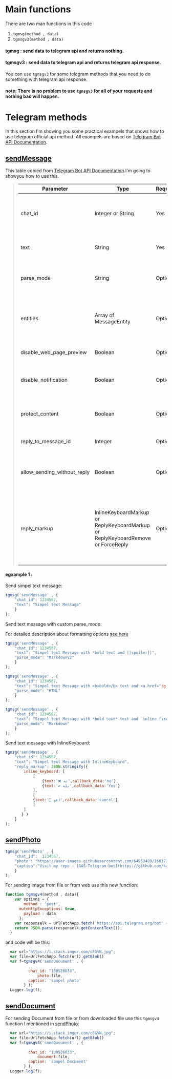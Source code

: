 # Main functions

There are two man functions in this code
1. ``` tgmsg(method , data) ```
2. ``` tgmsgv3(method , data) ```

#### tgmsg : send data to telegram api and returns nothing.
#### tgmsgv3 : send data to telegram api and returns telegram api response.

You can use `tgmsgv3` for some telegram methods that you need to do something with telegram api response.
#### note: There is no problem to use `tgmsgv3` for all of your requests and nothing bad will happen.


# Telegram methods

In this section I'm showing you some practical exampels that shows how to use telegram official api method.
All exampels are based on [Telegram Bot API Documentation](https://core.telegram.org/bots/api).

## [sendMessage](https://core.telegram.org/bots/api#sendmessage)

This table copied from [Telegram Bot API Documentation](https://core.telegram.org/bots/api).I'm going to showyou how to use this.

>| Parameter                   | Type                                                                             | Required | Description                                                                                                                                                                    |
>|-----------------------------|----------------------------------------------------------------------------------|----------|--------------------------------------------------------------------------------------------------------------------------------------------------------------------------------|
>| chat_id                     | Integer or String                                                                | Yes      | Unique identifier for the target chat or username of the target channel (in the format @channelusername)                                                                       |
>| text                        | String                                                                           | Yes      | Text of the message to be sent, 1-4096 characters after entities parsing                                                                                                       |
>| parse_mode                  | String                                                                           | Optional | Mode for parsing entities in the message text. See formatting options for more details.                                                                                        |
>| entities                    | Array of MessageEntity                                                           | Optional | A JSON-serialized list of special entities that appear in message text, which can be specified instead of parse_mode                                                           |
>| disable_web_page_preview    | Boolean                                                                          | Optional | Disables link previews for links in this message                                                                                                                               |
>| disable_notification        | Boolean                                                                          | Optional | Sends the message silently. Users will receive a notification with no sound.                                                                                                   |
>| protect_content             | Boolean                                                                          | Optional | Protects the contents of the sent message from forwarding and saving                                                                                                           |
>| reply_to_message_id         | Integer                                                                          | Optional | If the message is a reply, ID of the original message                                                                                                                          |
>| allow_sending_without_reply | Boolean                                                                          | Optional | Pass True, if the message should be sent even if the specified replied-to message is not found                                                                                 |
>| reply_markup                | InlineKeyboardMarkup or ReplyKeyboardMarkup or ReplyKeyboardRemove or ForceReply | Optional | Additional interface options. A JSON-serialized object for an inline keyboard, custom reply keyboard, instructions to remove reply keyboard or to force a reply from the user. |

#### egxample 1 :

Send simpel text message:

```javascript
tgmsg('sendMessage' , {
    "chat_id": 1234567,
    "text": "Simpel text Message"
    }
);
```

Send text message with custom parse_mode:

For detailed description about formatting options [see here](https://core.telegram.org/bots/api#formatting-options)

```javascript
tgmsg('sendMessage' , {
    "chat_id": 1234567,
    "text": "Simpel text Message with *bold text and ||spoiler||",
    "parse_mode": "MarkdownV2"
    }
);
```


```javascript
tgmsg('sendMessage' , {
    "chat_id": 1234567,
    "text": "Simpel text Message with <b>bold</b> text and <a href="tg://user?id=123456789">inline mention of a user</a>",
    "parse_mode": "HTML"
    }
);
```


```javascript
tgmsg('sendMessage' , {
    "chat_id": 1234567,
    "text": "Simpel text Message with *bold text* text and `inline fixed-width code`",
    "parse_mode": "Markdown"
    }
);
```

Send text message with InlineKeyboard:

```javascript
tgmsg('sendMessage' , {
    "chat_id": 1234567,
    "text": "Simpel text Message with InlineKeyboard",
    "reply_markup": JSON.stringify({
        inline_keyboard: [
            [
                {text:'❌ نه',callback_data:'no'},
                {text:'✔️ بله',callback_data:'Yes'}
            ],
            [
            {text:'🔨 لغو',callback_data:'cancel'}
            ]
        ]
       } )
    }
);
```

## [sendPhoto](https://core.telegram.org/bots/api#sendphoto)

```javascript		
tgmsg('sendPhoto' , {
	"chat_id":  1234567,
	"photo": "https://user-images.githubusercontent.com/64953489/160371562-a34789d1-ca1b-4fe2-911b-1f397a5964ca.png",
	"caption":"Visit my repo : [GAS-Telegram-bot](https://github.com/karim23657/GAS-Telegram-bot/tree/main)",
	}
);
```

For sending image from file or from web use this new function:

```javascript           
function tgmsgv4(method , data){
    var options = {
	    method : 'post',
      muteHttpExceptions: true,
	    payload : data
	  };
    var responselk = UrlFetchApp.fetch('https://api.telegram.org/bot' + token + '/' + method, options);
    return JSON.parse(responselk.getContentText());
  }
```

and code will be this:

```javascript           
  var url="https://i.stack.imgur.com/cFGVN.jpg";
  var file=UrlFetchApp.fetch(url).getBlob()
  var f=tgmsgv4('sendDocument' , {
	      
	      chat_id: "130526033",
              photo:file,
	      caption: 'sampel photo'
	    } );
  Logger.log(f);
```

## [sendDocument](https://core.telegram.org/bots/api#senddocument)

For sending Document from file or from downloaded file use this `tgmsgv4` function I mentioned in [sendPhoto](#sendphoto):

```javascript      
  var url="https://i.stack.imgur.com/cFGVN.jpg";
  var file=UrlFetchApp.fetch(url).getBlob()
  var f=tgmsgv4('sendDocument' , {
	      
	      chat_id: "130526033",
              document:file,
	      caption: 'sampel Document'
	    } );
  Logger.log(f);
  ```
